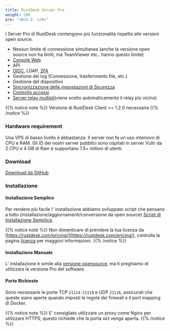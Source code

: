 ```yaml
---
title: RustDesk Server Pro
weight: 200
pre: "<b>2.2. </b>"
---
```


I Server Pro di RustDesk contengono più funzionalità rispetto alle versioni open source.

- Nessun limite di connessione simultanea (anche la versione open source non ha limiti, ma TeamViewer etc.. hanno questo limite)
- [Console Web](/docs/en/self-host/rustdesk-server-pro/console/)
- API
- [OIDC](/docs/en/self-host/rustdesk-server-pro/oidc/), LDAP, [2FA](/docs/en/self-host/rustdesk-server-pro/2fa/)
- Gestione dei log (Connessione, trasferimento file, etc.)
- Gestione del dispositivo
- [Sincronizzazione delle impostazioni di Sicurezza](/docs/en/self-host/rustdesk-server-pro/strategy/)
- [Controllo accessi](/docs/en/self-host/rustdesk-server-pro/permissions/)
- [Server relay multipli](/docs/en/self-host/rustdesk-server-pro/relay/)(viene scelto automaticamente il relay più vicino)

{{% notice note %}}
Versione di RustDesk Client >= 1.2.0 necessaria
{{% /notice %}}

### Hardware requirement

Una VPS di basso livello è abbastanza. Il server non fa un uso intensivo di CPU e RAM. Gli ID dei nostri server pubblici sono ospitati in server Vultr da 2 CPU e 4 GB di Ram e supportano 1.5+ milioni di utenti.

### Download

[Download da GitHub](https://github.com/rustdesk/rustdesk-server-pro/releases/latest)

### Installazione

#### Installazione Semplice

Per rendere più facile l' installazione abbiamo sviluppato script che pensano a tutto (installazione/aggiornamenti/conversione da open source) [Script di Installazione Semplice](https://rustdesk.com/docs/en/self-host/rustdesk-server-pro/installscript/).

{{% notice note %}}
Non dimenticare di prendere la tua licenza da [https://rustdesk.com/pricing/](https://rustdesk.com/pricing/), controlla la pagina [licenza](https://rustdesk.com/docs/it/self-host/rustdesk-server-pro/license/) per maggiori informazioni.
{{% /notice %}}


#### Installazione Manuale

L' installazione è simile alla [versione opensource](https://rustdesk.com/docs/en/self-host/rustdesk-server-oss/install/), ma ti preghiamo di utilizzare la versione Pro del software.

#### Porte Richieste

Sono necessarie le porte TCP `21114-21119` e UDP `21116`, assicurati che queste siano aperte quando imposti le regole del firewall e il port mapping di Docker.


{{% notice note %}}
E' consigliato utilizzare un proxy come Nginx per utilizzare HTTPS, questo richiede che la porta `443` venga aperta.
{{% /notice %}}
